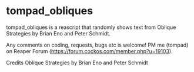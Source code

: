 # tompad_obliques

tompad_obliques is a reascript that randomly shows text
from Oblique Strategies by Brian Eno and Peter Schmidt.

Any comments on coding, requests, bugs etc is welcome! PM me (tompad) on Reaper Forum (https://forum.cockos.com/member.php?u=19103).

Credits
Oblique Strategies by Brian Eno and Peter Schmidt

